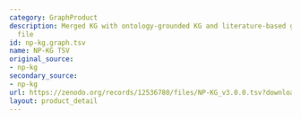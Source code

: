 ```yaml
---
category: GraphProduct
description: Merged KG with ontology-grounded KG and literature-based graph as TSV
  file
id: np-kg.graph.tsv
name: NP-KG TSV
original_source:
- np-kg
secondary_source:
- np-kg
url: https://zenodo.org/records/12536780/files/NP-KG_v3.0.0.tsv?download=1
layout: product_detail
---
```

